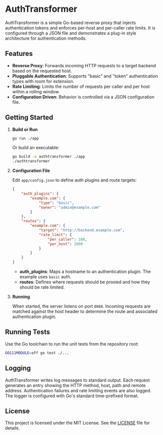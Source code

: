 # AuthTransformer

AuthTransformer is a simple Go-based reverse proxy that injects authentication tokens and enforces per-host and per-caller rate limits. It is configured through a JSON file and demonstrates a plug-in style architecture for authentication methods.

## Features

- **Reverse Proxy**: Forwards incoming HTTP requests to a target backend based on the requested host.
- **Pluggable Authentication**: Supports "basic" and "token" authentication types with room for extension.
- **Rate Limiting**: Limits the number of requests per caller and per host within a rolling window.
- **Configuration Driven**: Behavior is controlled via a JSON configuration file.

## Getting Started

1. **Build or Run**
   
   ```bash
   go run ./app
   ```
   
   Or build an executable:
   
   ```bash
   go build -o authtransformer ./app
   ./authtransformer
   ```

2. **Configuration File**
   
   Edit `app/config.json` to define auth plugins and route targets:
   
   ```json
   {
       "auth_plugins": {
           "example.com": {
               "type": "basic",
               "owner": "admin@example.com"
           }
       },
       "routes": {
           "example.com": {
               "target": "http://backend.example.com",
               "rate_limit": {
                   "per_caller": 100,
                   "per_host": 1000
               }
           }
       }
   }
   ```
   
   - **auth_plugins**: Maps a hostname to an authentication plugin. The example uses `basic` auth.
   - **routes**: Defines where requests should be proxied and how they should be rate limited.

3. **Running**

   When started, the server listens on port `8080`. Incoming requests are matched against the host header to determine the route and associated authentication plugin.

## Running Tests

Use the Go toolchain to run the unit tests from the repository root:

```bash
GO111MODULE=off go test ./...
```

## Logging

AuthTransformer writes log messages to standard output. Each request generates an entry showing the HTTP method, host, path and remote address. Authentication failures and rate limiting events are also logged. The logger is configured with Go's standard time-prefixed format.
## License

This project is licensed under the MIT License. See the [LICENSE](LICENSE) file for details.

